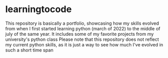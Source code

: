 # learningtocode
This repository is basically a portfolio, showcasing how my skills evolved from when I first started learning python (march of 2022) to the middle of july of the same year. It includes some of my favorite projects from my university's python class
Please note that this repository does not reflect my current python skills, as it is just a way to see how much I've evolved in such a short time span
